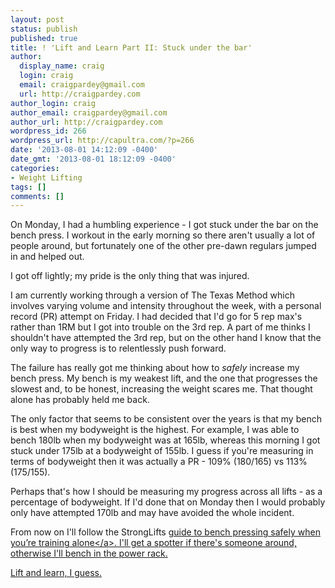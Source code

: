 ```yaml
---
layout: post
status: publish
published: true
title: ! 'Lift and Learn Part II: Stuck under the bar'
author:
  display_name: craig
  login: craig
  email: craigpardey@gmail.com
  url: http://craigpardey.com
author_login: craig
author_email: craigpardey@gmail.com
author_url: http://craigpardey.com
wordpress_id: 266
wordpress_url: http://capultra.com/?p=266
date: '2013-08-01 14:12:09 -0400'
date_gmt: '2013-08-01 18:12:09 -0400'
categories:
- Weight Lifting
tags: []
comments: []
---
```

<p>On Monday, I had a humbling experience - I got stuck under the bar on the bench press.  I workout in the early morning so there aren't usually a lot of people around, but fortunately one of the other pre-dawn regulars jumped in and helped out.</p>
<p>I got off lightly; my pride is the only thing that was injured.</p>
<p>I am currently working through a version of The Texas Method which involves varying volume and intensity throughout the week, with a personal record (PR) attempt on Friday.  I had decided that I'd go for 5 rep max's rather than 1RM but I got into trouble on the 3rd rep.  A part of me thinks I shouldn't have attempted the 3rd rep, but on the other hand I know that the only way to progress is to relentlessly push forward.</p>
<p>The failure has really got me thinking about how to <em>safely</em> increase my bench press.  My bench is my weakest lift, and the one that progresses the slowest and, to be honest, increasing the weight scares me.  That thought alone has probably held me back.</p>
<p>The only factor that seems to be consistent over the years is that my bench is best when my bodyweight is the highest.  For example, I was able to bench 180lb when my bodyweight was at 165lb, whereas this morning I got stuck under 175lb at a bodyweight of 155lb.  I guess if you're measuring in terms of bodyweight then it was actually a PR - 109% (180/165) vs 113% (175&#47;155).</p>
<p>Perhaps that's how I should be measuring my progress across all lifts - as a percentage of bodyweight.  If I'd done that on Monday then I would probably only have attempted 170lb and may have avoided the whole incident.</p>
<p>From now on I'll follow the StrongLifts <a href="http:/&#47;stronglifts.com&#47;how-to-bench-press-safely-when-youre-alone&#47;">guide to bench pressing safely when you&rsquo;re training alone<&#47;a>.  I'll get a spotter if there's someone around, otherwise I'll bench in the power rack.</p>
<p>Lift and learn, I guess.</p>
